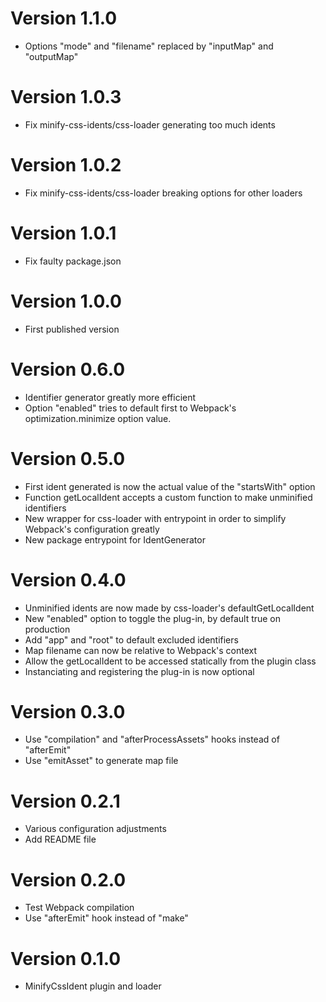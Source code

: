 # Version 1.1.0
- Options "mode" and "filename" replaced by "inputMap" and "outputMap"

# Version 1.0.3
- Fix minify-css-idents/css-loader generating too much idents

# Version 1.0.2
- Fix minify-css-idents/css-loader breaking options for other loaders

# Version 1.0.1
- Fix faulty package.json

# Version 1.0.0
- First published version

# Version 0.6.0
- Identifier generator greatly more efficient
- Option "enabled" tries to default first to Webpack's optimization.minimize option value.

# Version 0.5.0
- First ident generated is now the actual value of the "startsWith" option
- Function getLocalIdent accepts a custom function to make unminified identifiers
- New wrapper for css-loader with entrypoint in order to simplify Webpack's configuration greatly
- New package entrypoint for IdentGenerator

# Version 0.4.0
- Unminified idents are now made by css-loader's defaultGetLocalIdent
- New "enabled" option to toggle the plug-in, by default true on production
- Add "app" and "root" to default excluded identifiers
- Map filename can now be relative to Webpack's context
- Allow the getLocalIdent to be accessed statically from the plugin class
- Instanciating and registering the plug-in is now optional

# Version 0.3.0
- Use "compilation" and "afterProcessAssets" hooks instead of "afterEmit"
- Use "emitAsset" to generate map file

# Version 0.2.1
- Various configuration adjustments
- Add README file

# Version 0.2.0
- Test Webpack compilation
- Use "afterEmit" hook instead of "make"

# Version 0.1.0
- MinifyCssIdent plugin and loader
